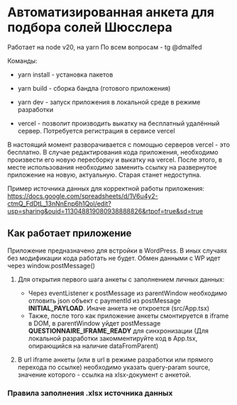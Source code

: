 # Автоматизированная анкета для подбора солей Шюсслера
Работает на node v20, на yarn
По всем вопросам - tg @dmalfed

Команды:
- yarn install - установка пакетов
- yarn build - сборка бандла (готового приложения)
- yarn dev - запуск приложения в локальной среде в режиме разработки

- vercel - позволит производить выкатку на бесплатный удалённый сервер. Потребуется регистрация в сервисе vercel

В настоящий момент разворачивается с помощью серверов vercel - это бесплатно. В случае редактирования кода приложения, необходимо произвести его новую пересборку и выкатку на vercel. После этого, в месте использования необходимо заменить ссылку на развернутое приложение на новую, актуальную. Старая станет недоступна.

Пример источника данных для корректной работы приложения:
https://docs.google.com/spreadsheets/d/1V6u4y2-ctmQ_FdDtL_13nNnEnp6h1Qol/edit?usp=sharing&ouid=113048819080938888826&rtpof=true&sd=true

## Как работает приложение
Приложение предназначено для встройки в WordPress. В иных случаях без модификации кода работать не будет.
Обмен данными с WP идет через window.postMessage()

1. Для открытия первого шага анкеты с заполнением личных данных:
   - Через eventListener к postMessage из parentWindow необходимо отловить json объект с paymentId из postMessage **INITIAL_PAYLOAD**. Иначе анкета не откроется (src/App.tsx)
   - Также, после того как приложение анкеты смонтируется в iframe в DOM, в parentWindow уйдет postMessage **QUESTIONNAIRE_IFRAME_READY** для синхронизации
(Для локальной разработки закомментируйте код в App.tsx, опирающийся на наличие dataFromParent)
  
2. В url iframe анкеты (или в url в режиме разработки или прямого перехода по ссылке) необходимо указать query-param source, значение которого - ссылка на xlsx-документ с анкетой.

### Правила заполнения .xlsx источника данных
